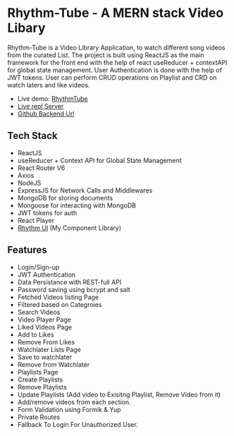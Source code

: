 # Rhythm-Tube - A MERN stack Video Libary

Rhythm-Tube is a Video Library Application, to watch different song videos from the curated List. The project is built using ReactJS as the main framework for the front end with the help of react useReducer + contextAPI for global state management. User Authentication is done with the help of JWT tokens. User can perform CRUD operations on Playlist and CRD on watch laters and like videos.

 - Live demo: [RhythmTube](https://rhythm-tube.netlify.app/)
 - [Live repl Server](https://replit.com/@Chandana1/Rhythm-Tube-Backend#index.js)
 - [Github Backend Url](https://github.com/chandana105/Rhythm-Tube-Backend)

## Tech Stack
- ReactJS
- useReducer + Context API for Global State Management
- React Router V6
- Axios
- NodeJS
- ExpressJS for Network Calls and Middlewares
- MongoDB for storing documents
- Mongoose for interacting with MongoDB
- JWT tokens for auth
- React Player
- [Rhythm UI](https://rhythmui.netlify.app/) (My Component Library)

## Features
- Login/Sign-up
- JWT Authentication
- Data Persistance with REST-full API
- Password saving using bcrypt and salt
- Fetched Videos listing Page
- Filtered based on Categroies
- Search Videos
- Video Player Page
- Liked Videos Page
- Add to Likes
- Remove From Likes
- Watchlater Lists Page
- Save to watchlater
- Remove from Watchlater
- Playlists Page
- Create Playlists
- Remove Playlists
- Update Playlists (Add video to Exisitng Playlist, Remove Video from it) 
- Add/remove videos from each section.
- Form Validation using Formik & Yup
- Private Routes
- Fallback To Login For Unauthorized User.
